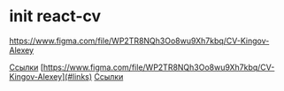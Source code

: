 # init react-cv

https://www.figma.com/file/WP2TR8NQh3Oo8wu9Xh7kbq/CV-Kingov-Alexey

[Ссылки](#links)
[https://www.figma.com/file/WP2TR8NQh3Oo8wu9Xh7kbq/CV-Kingov-Alexey](#links)
[Ссылки](#https://www.figma.com/file/WP2TR8NQh3Oo8wu9Xh7kbq/CV-Kingov-Alexey)
